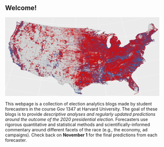 ## Welcome! 

![](map.png)

This webpage is a collection of election analytics blogs made by student forecasters in the course Gov 1347 at Harvard University. The goal of these blogs is to provide *descriptive analyses and regularly updated predictions around the outcome of the 2020 presidential election*. Forecasters use rigorous quantitative and statistical methods and scientifically-informed commentary around different facets of the race (e.g., the economy, ad campaigns). Check back on **November 1** for the final predictions from each forecaster.
